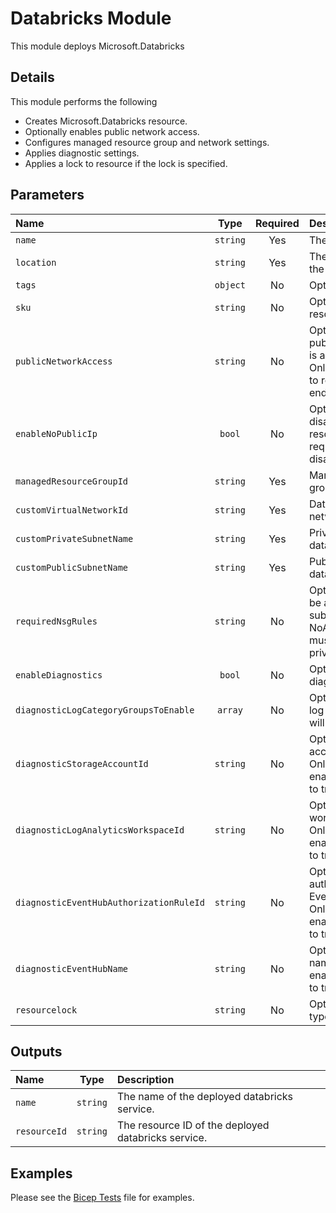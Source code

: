 # Databricks Module

This module deploys Microsoft.Databricks

## Details

This module performs the following

- Creates Microsoft.Databricks resource.
- Optionally enables public network access.
- Configures managed resource group and network settings.
- Applies diagnostic settings.
- Applies a lock to resource if the lock is specified.

## Parameters

| Name                                    | Type     | Required | Description                                                                                                                                          |
| :-------------------------------------- | :------: | :------: | :--------------------------------------------------------------------------------------------------------------------------------------------------- |
| `name`                                  | `string` | Yes      | The resource name.                                                                                                                                   |
| `location`                              | `string` | Yes      | The geo-location where the resource lives.                                                                                                           |
| `tags`                                  | `object` | No       | Optional. Resource tags.                                                                                                                             |
| `sku`                                   | `string` | No       | Optional. The sku of the resource.                                                                                                                   |
| `publicNetworkAccess`                   | `string` | No       | Optional. Whether or not public endpoint access is allowed for this server. Only Disable if you wish to restrict to just private endpoints and VNET. |
| `enableNoPublicIp`                      | `bool`   | No       | Optional. Enable or disable public IP for the resource. Vnet injection requires public IP to be disabled.                                            |
| `managedResourceGroupId`                | `string` | Yes      | Managed resource group resource id.                                                                                                                  |
| `customVirtualNetworkId`                | `string` | Yes      | Databricks virtual network resource id.                                                                                                              |
| `customPrivateSubnetName`               | `string` | Yes      | Private subnet name for databricks.                                                                                                                  |
| `customPublicSubnetName`                | `string` | Yes      | Public subnet name for databricks.                                                                                                                   |
| `requiredNsgRules`                      | `string` | No       | Optional. NSG rules to be applied to the custom subnets.  NoAzureDatabricksRules must be selected to use private endpoints.                          |
| `enableDiagnostics`                     | `bool`   | No       | Optional. Enable diagnostic logging.                                                                                                                 |
| `diagnosticLogCategoryGroupsToEnable`   | `array`  | No       | Optional. The name of log category groups that will be streamed.                                                                                     |
| `diagnosticStorageAccountId`            | `string` | No       | Optional. Storage account resource id. Only required if enableDiagnostics is set to true.                                                            |
| `diagnosticLogAnalyticsWorkspaceId`     | `string` | No       | Optional. Log analytics workspace resource id. Only required if enableDiagnostics is set to true.                                                    |
| `diagnosticEventHubAuthorizationRuleId` | `string` | No       | Optional. Event hub authorization rule for the Event Hubs namespace. Only required if enableDiagnostics is set to true.                              |
| `diagnosticEventHubName`                | `string` | No       | Optional. Event hub name. Only required if enableDiagnostics is set to true.                                                                         |
| `resourcelock`                          | `string` | No       | Optional. Specify the type of resource lock.                                                                                                         |

## Outputs

| Name         | Type     | Description                                         |
| :----------- | :------: | :-------------------------------------------------- |
| `name`       | `string` | The name of the deployed databricks service.        |
| `resourceId` | `string` | The resource ID of the deployed databricks service. |

## Examples

Please see the [Bicep Tests](test/main.test.bicep) file for examples.